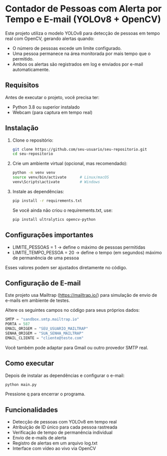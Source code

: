 
# Contador de Pessoas com Alerta por Tempo e E-mail (YOLOv8 + OpenCV)

Este projeto utiliza o modelo YOLOv8 para detecção de pessoas em tempo real com OpenCV, gerando alertas quando:
- O número de pessoas excede um limite configurado.
- Uma pessoa permanece na área monitorada por mais tempo que o permitido.
- Ambos os alertas são registrados em log e enviados por e-mail automaticamente.

## Requisitos

Antes de executar o projeto, você precisa ter:

- Python 3.8 ou superior instalado
- Webcam (para captura em tempo real)

## Instalação

1. Clone o repositório:
   ```bash
   git clone https://github.com/seu-usuario/seu-repositorio.git
   cd seu-repositorio
   ```

2. Crie um ambiente virtual (opcional, mas recomendado):
   ```bash
   python -m venv venv
   source venv/bin/activate      # Linux/macOS
   venv\Scripts\activate         # Windows
   ```

3. Instale as dependências:
   ```bash
   pip install -r requirements.txt
   ```

   Se você ainda não criou o requirements.txt, use:
   ```bash
   pip install ultralytics opencv-python
   ```

## Configurações importantes

- LIMITE_PESSOAS = 1 → define o máximo de pessoas permitidas
- LIMITE_TEMPO_PESSOA = 20 → define o tempo (em segundos) máximo de permanência de uma pessoa

Esses valores podem ser ajustados diretamente no código.

## Configuração de E-mail

Este projeto usa Mailtrap (https://mailtrap.io/) para simulação de envio de e-mails em ambiente de testes.

Altere os seguintes campos no código para seus próprios dados:

```python
SMTP = "sandbox.smtp.mailtrap.io"
PORTA = 587
EMAIL_ORIGEM = "SEU_USUARIO_MAILTRAP"
SENHA_ORIGEM = "SUA_SENHA_MAILTRAP"
EMAIL_CLIENTE = "cliente@teste.com"
```

Você também pode adaptar para Gmail ou outro provedor SMTP real.

## Como executar

Depois de instalar as dependências e configurar o e-mail:

```bash
python main.py
```

Pressione q para encerrar o programa.

## Funcionalidades

- Detecção de pessoas com YOLOv8 em tempo real
- Atribuição de ID único para cada pessoa rastreada
- Verificação de tempo de permanência individual
- Envio de e-mails de alerta
- Registro de alertas em um arquivo log.txt
- Interface com vídeo ao vivo via OpenCV

